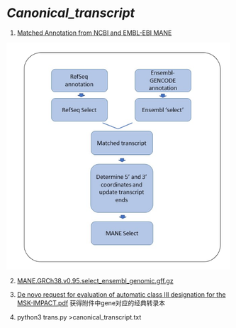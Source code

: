 
# *Canonical_transcript* 

1. [Matched Annotation from NCBI and EMBL-EBI MANE](https://www.ncbi.nlm.nih.gov/refseq/MANE/)

![MANE](./MANE_Fig1.png)

2. [MANE.GRCh38.v0.95.select_ensembl_genomic.gff.gz](https://ftp.ncbi.nlm.nih.gov/refseq/MANE/MANE_human/current/MANE.GRCh38.v0.95.select_ensembl_genomic.gff.gz)

3. [De novo request for evaluation of automatic class III designation for the MSK-IMPACT.pdf](https://www.accessdata.fda.gov/cdrh_docs/reviews/DEN170058.pdf) 获得附件中gene对应的经典转录本

4. python3 trans.py  >canonical_transcript.txt